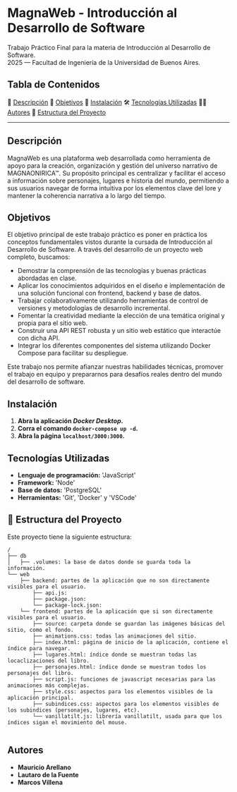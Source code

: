 # MagnaWeb - Introducción al Desarrollo de Software
<p>Trabajo Práctico Final para la materia de Introducción al Desarrollo de Software.<br>2025 — Facultad de Ingeniería de la Universidad de Buenos Aires.</p>

## Tabla de Contenidos
📄 [Descripción](#descripción)
🎯 [Objetivos](#objetivos)
💾 [Instalación](#instalación)
🛠️ [Tecnologías Utilizadas](#tecnologías-utilizadas)
🧑‍💻 [Autores](#autores)
📁 [Estructura del Proyecto](#estructura-del-proyecto)

---

## Descripción

MagnaWeb es una plataforma web desarrollada como herramienta de apoyo para la creación, organización y gestión del universo narrativo de MAGNAONIRICA™. Su propósito principal es centralizar y facilitar el acceso a información sobre personajes, lugares e historia del mundo, permitiendo a sus usuarios navegar de forma intuitiva por los elementos clave del lore y mantener la coherencia narrativa a lo largo del tiempo.

## Objetivos

El objetivo principal de este trabajo práctico es poner en práctica los conceptos fundamentales vistos durante la cursada de Introducción al Desarrollo de Software. A través del desarrollo de un proyecto web completo, buscamos:

- Demostrar la comprensión de las tecnologías y buenas prácticas abordadas en clase.
- Aplicar los conocimientos adquiridos en el diseño e implementación de una solución funcional con frontend, backend y base de datos.
- Trabajar colaborativamente utilizando herramientas de control de versiones y metodologías de desarrollo incremental.
- Fomentar la creatividad mediante la elección de una temática original y propia para el sitio web.
- Construir una API REST robusta y un sitio web estático que interactúe con dicha API.
- Integrar los diferentes componentes del sistema utilizando Docker Compose para facilitar su despliegue.

Este trabajo nos permite afianzar nuestras habilidades técnicas, promover el trabajo en equipo y prepararnos para desafíos reales dentro del mundo del desarrollo de software.

## Instalación

1. **Abra la aplicación *Docker Desktop*.**
2. **Corra el comando ```docker-compose up -d```.**
3. **Abra la página ```localhost/3000:3000```.**

## Tecnologías Utilizadas

- **Lenguaje de programación:** 'JavaScript'
- **Framework:** 'Node'
- **Base de datos:** 'PostgreSQL'
- **Herramientas:** 'Git', 'Docker' y 'VSCode'

## 📁 Estructura del Proyecto

Este proyecto tiene la siguiente estructura:

```
/
├── db
│   ├── .volumes: la base de datos donde se guarda toda la información.
└── web
    ├── backend: partes de la aplicación que no son directamente visibles para el usuario.
        ├── api.js:
        ├── package.json:
        └── package-lock.json:
    └── frontend: partes de la aplicación que si son directamente visibles para el usuario.
        ├── source: carpeta donde se guardan las imágenes básicas del sitio, como el fondo.
        ├── animations.css: todas las animaciones del sitio.
        ├── index.html: página de inicio de la aplicación, contiene el índice para navegar.
        ├── lugares.html: índice donde se muestran todas las locaclizaciones del libro.
        ├── personajes.html: índice donde se muestran todos los personajes del libro.
        ├── script.js: funciones de javascript necesarias para las animaciones más complejas.
        ├── style.css: aspectos para los elementos visibles de la aplicación principal.
        ├── subindices.css: aspectos para los elementos visibles de los subindices (personajes, lugares, etc).
        └── vanillatilt.js: librería vanillatilt, usada para que los índices sigan el movimiento del mouse.
        
```

## Autores
- **Mauricio Arellano**
- **Lautaro de la Fuente**
- **Marcos Villena**
